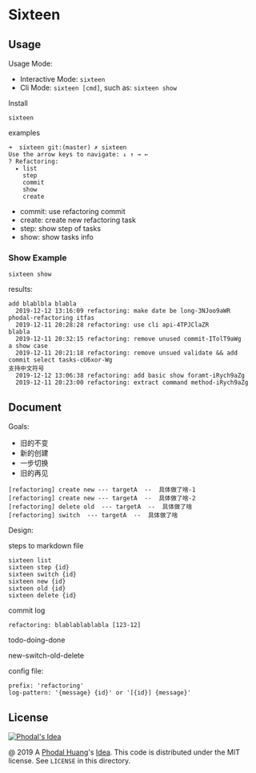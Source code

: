 # Sixteen


## Usage

Usage Mode:

 - Interactive Mode: `sixteen`
 - Cli Mode: `sixteen [cmd]`, such as: `sixteen show`

Install

```
sixteen
```

examples

```
➜  sixteen git:(master) ✗ sixteen     
Use the arrow keys to navigate: ↓ ↑ → ← 
? Refactoring: 
  ▸ list
    step
    commit
    show
    create
```

 - commit: use refactoring commit
 - create: create new refactoring task 
 - step: show step of tasks
 - show: show tasks info


### Show Example

```
sixteen show
```

results:

```
add blablbla blabla 
  2019-12-12 13:16:09 refactoring: make date be long-3NJoo9aWR
phodal-refactoring itfas
  2019-12-11 20:28:28 refactoring: use cli api-4TPJClaZR
blabla 
  2019-12-11 20:32:15 refactoring: remove unused commit-ITolT9aWg
a show case
  2019-12-11 20:21:18 refactoring: remove unsued validate && add commit select tasks-cU6xor-Wg
支持中文符号
  2019-12-12 13:06:38 refactoring: add basic show foramt-iRych9aZg
  2019-12-11 20:23:00 refactoring: extract command method-iRych9aZg
```

## Document

Goals:

 - 旧的不变
 - 新的创建
 - 一步切换
 - 旧的再见
 

```
[refactoring] create new --- targetA  --  具体做了啥-1
[refactoring] create new --- targetA  --  具体做了啥-2
[refactoring] delete old  --- targetA  --  具体做了啥
[refactoring] switch  --- targetA  --  具体做了啥
```

Design:

steps to markdown file

```
sixteen list
sixteen step {id}
sixteen switch {id}
sixteen new {id}
sixteen old {id}
sixteen delete {id}
```

commit log

```
refactoring: blablablablabla [123-12]
```

todo-doing-done

new-switch-old-delete

config file:

```
prefix: 'refactoring'
log-pattern: '{message} {id}' or '[{id}] {message}'  
```

License
---

[![Phodal's Idea](http://brand.phodal.com/shields/idea-small.svg)](http://ideas.phodal.com/)

@ 2019 A [Phodal Huang](https://www.phodal.com)'s [Idea](http://github.com/phodal/ideas).  This code is distributed under the MIT license. See `LICENSE` in this directory.
